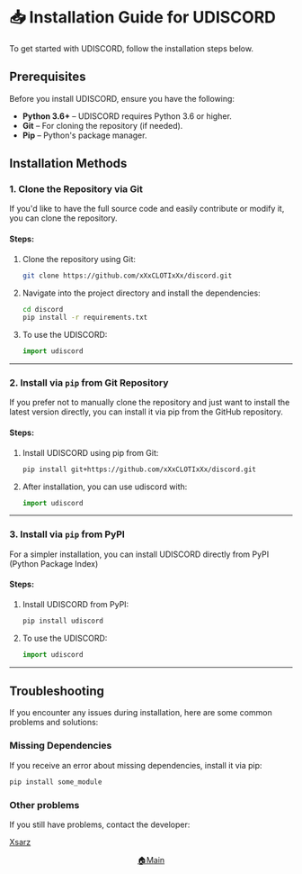 # 📥 **Installation Guide for UDISCORD**

To get started with UDISCORD, follow the installation steps below.

## Prerequisites

Before you install UDISCORD, ensure you have the following:

- **Python 3.6+** – UDISCORD requires Python 3.6 or higher.
- **Git** – For cloning the repository (if needed).
- **Pip** – Python's package manager.

## Installation Methods

### 1. Clone the Repository via Git

If you'd like to have the full source code and easily contribute or modify it, you can clone the repository.

#### Steps:

1. Clone the repository using Git:

    ```bash
    git clone https://github.com/xXxCLOTIxXx/discord.git
    ```

2. Navigate into the project directory and install the dependencies:

    ```bash
    cd discord
    pip install -r requirements.txt
    ```

3. To use the UDISCORD:

    ```python
    import udiscord
    ```

---

### 2. Install via `pip` from Git Repository

If you prefer not to manually clone the repository and just want to install the latest version directly, you can install it via pip from the GitHub repository.

#### Steps:

1. Install UDISCORD using pip from Git:

    ```bash
    pip install git+https://github.com/xXxCLOTIxXx/discord.git
    ```

2. After installation, you can use udiscord with:

    ```python
    import udiscord
    ```

---

### 3. Install via `pip` from PyPI

For a simpler installation, you can install UDISCORD directly from PyPI (Python Package Index)

#### Steps:

1. Install UDISCORD from PyPI:

    ```bash
    pip install udiscord
    ```

2. To use the UDISCORD:

    ```python
    import udiscord
    ```

---

## Troubleshooting

If you encounter any issues during installation, here are some common problems and solutions:

### Missing Dependencies

If you receive an error about missing dependencies, install it via pip:
```bash
pip install some_module
```

### Other problems

If you still have problems, contact the developer:

<a href="https://github.com/xXxCLOTIxXx/xXxCLOTIxXx/blob/main/contacts.md">Xsarz<a/>


<div align="center">
  <a href="https://github.com/xXxCLOTIxXx/discord/blob/main/docs/index.md">🏠Main</a>
</div>


